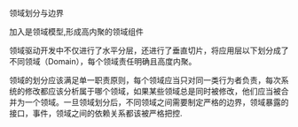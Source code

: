 领域划分与边界

加入是领域模型,形成高内聚的领域组件

领域驱动开发中不仅进行了水平分层，还进行了垂直切片，将应用层以下划分成了不同领域（Domain），每个领域责任明确且高度内聚。

领域的划分应该满足单一职责原则，每个领域应当只对同一类行为者负责，每次系统的修改都应该分析属于哪个领域，如果某些领域总是同时被修改，他们应当被合并为一个领域。一旦领域划分后，不同领域之间需要制定严格的边界，领域暴露的接口，事件，领域之间的依赖关系都该被严格把控.